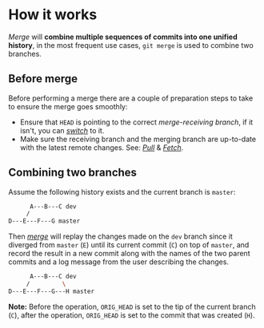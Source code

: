 # How it works
*Merge* will **combine multiple sequences of commits into one unified history**, in the most frequent use cases, `git merge` is used to combine two branches.

## Before merge
Before performing a merge there are a couple of preparation steps to take to ensure the merge goes smoothly:
- Ensure that `HEAD` is pointing to the correct *merge-receiving branch*, if it isn't, you can [*switch*](Basic_Commands.md#switch-branch) to it.
- Make sure the receiving branch and the merging branch are up-to-date with the latest remote changes. See: [*Pull*](Basic_Commands.md#pull-from-a-remote-repository) & [*Fetch*](Basic_Commands.md#fetch-from-a-remote-repository).

## Combining two branches 
Assume the following history exists and the current branch is `master`:
```bash
      A---B---C dev
     /
D---E---F---G master
```

Then [*merge*](Basic_Commands.md#merge-two-branches) will replay the changes made on the `dev` branch since it diverged from `master` (`E`) until its current commit (`C`) on top of `master`, and record the result in a new commit along with the names of the two parent commits and a log message from the user describing the changes. 

```bash
      A---B---C dev
     /         \
D---E---F---G---H master
```

**Note:** Before the operation, `ORIG_HEAD` is set to the tip of the current branch (`C`), after the operation, `ORIG_HEAD` is set to the commit that was created (`H`).

